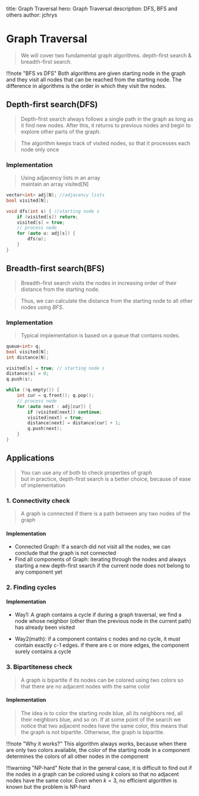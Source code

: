 title: Graph Traversal
hero: Graph Traversal
description: DFS, BFS and others
author: jchrys

# Graph Traversal
> We will cover two fundamental graph algorithms. depth-first search & breadth-first search.

!!!note "BFS vs DFS"
    Both algorithms are given starting node in the graph and they visit all nodes that can be reached from the starting node. The difference in algorithms is the order in which they visit the nodes.

## Depth-first search($\text{DFS}$)
> Depth-first search always follows a single path in the graph as long as it find new nodes. After this, it returns to previous nodes and begin to explore other parts of the graph.

> The algorithm keeps track of visited nodes, so that it processes each node only once

### Implementation
> Using adjacency lists in an array   
> maintain an array visited[N]
```cpp
vector<int> adj[N]; //adjacency lists
bool visited[N];

void dfs(int s) { //starting node s
    if (visited[s]) return;
    visited[s] = true;
    // process node
    for (auto u: adj[s]) {
        dfs(u);
    }
}
```

## Breadth-first search($\text{BFS}$)
> Breadth-first search visits the nodes in increasing order of their distance from the starting node.

> Thus, we can calculate the distance from the starting node to all other nodes using $BFS$.

### Implementation
> Typical implementation is based on a queue that contains nodes.

```cpp
queue<int> q;
bool visited[N];
int distance[N];

visited[s] = true; // starting node s
distance[s] = 0;
q.push(s);

while (!q.empty()) {
    int cur = q.front(); q.pop();
    // process node
    for (auto next : adj[cur]) {
        if (visited[next]) continue;
        visited[next] = true;
        distance[next] = distance[cur] + 1;
        q.push(next);
    }
}

```


## Applications
> You can use any of both to check properties of graph  
> but in practice,  depth-first search  is a better choice, because of ease of implementation


### 1. Connectivity check
> A graph is connected if there is a path between any two nodes of the graph
#### Implementation
- Connected Graph: If a search did not visit all the nodes, we can conclude that the graph is not connected
- Find all components of Graph: iterating through the nodes and always starting a new depth-first search if the current node does not belong to any component yet


### 2. Finding cycles

#### Implementation
- Way1: A graph contains a cycle if during a graph traversal, we find a node whose neighbor (other than the previous node in the current path) has already been visited

- Way2(math): if a component contains c nodes and no cycle, it must contain exactly c-1 edges. if there are c or more edges, the component surely contains a cycle

### 3. Bipartiteness check
> A graph is bipartite if its nodes can be colored using two colors so that there are no adjacent nodes with the same color

#### Implementation
> The idea is to color the starting node blue, all its neighbors red, all their neighbors blue, and so on. If at some point of the search we notice that two adjacent nodes have the same color, this means that the graph is not bipartite. Otherwise, the graph is bipartite.

!!!note "Why it works?"
    This algorithm always works, because when there are only two colors available, the color of the starting node in a component determines the colors of all other nodes in the component


!!!warning "NP-hard"
    Note that in the general case, it is difficult to find out if the nodes in a graph can be colored using $k$ colors so that no adjacent nodes have the same color. 
    Even when $k=3$, no efficient algorithm is known but the problem is NP-hard
